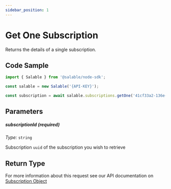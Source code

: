 ```yaml
---
sidebar_position: 1
---
```


# Get One Subscription

Returns the details of a single subscription.

## Code Sample

```typescript
import { Salable } from '@salable/node-sdk';

const salable = new Salable('{API-KEY}');

const subscription = await salable.subscriptions.getOne('41cf33a2-136e-4959-b5c7-73889ab94eff');
```

## Parameters

##### subscriptionId (_required_)

_Type:_ `string`

Subscription `uuid` of the subscription you wish to retrieve

## Return Type

For more information about this request see our API documentation on [Subscription Object](https://docs.salable.app/api#tag/Subscriptions/operation/getSubscriptionByUuid)
